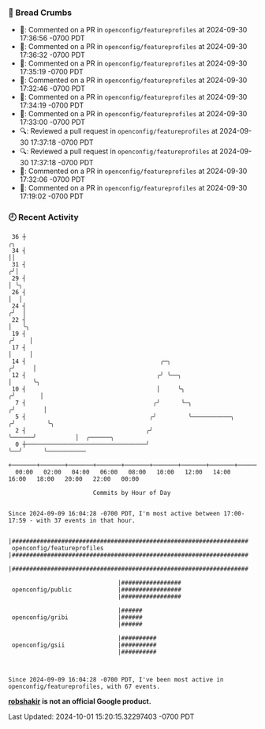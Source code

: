### 🍞 Bread Crumbs

 * 💬: Commented on a PR in  `openconfig/featureprofiles` at 2024-09-30 17:36:56 -0700 PDT
 * 💬: Commented on a PR in  `openconfig/featureprofiles` at 2024-09-30 17:36:32 -0700 PDT
 * 💬: Commented on a PR in  `openconfig/featureprofiles` at 2024-09-30 17:35:19 -0700 PDT
 * 💬: Commented on a PR in  `openconfig/featureprofiles` at 2024-09-30 17:32:46 -0700 PDT
 * 💬: Commented on a PR in  `openconfig/featureprofiles` at 2024-09-30 17:34:19 -0700 PDT
 * 💬: Commented on a PR in  `openconfig/featureprofiles` at 2024-09-30 17:33:00 -0700 PDT
 * 🔍: Reviewed a pull request in  `openconfig/featureprofiles` at 2024-09-30 17:37:18 -0700 PDT
 * 🔍: Reviewed a pull request in  `openconfig/featureprofiles` at 2024-09-30 17:37:18 -0700 PDT
 * 💬: Commented on a PR in  `openconfig/featureprofiles` at 2024-09-30 17:32:06 -0700 PDT
 * 💬: Commented on a PR in  `openconfig/featureprofiles` at 2024-09-30 17:19:02 -0700 PDT

### 🕘 Recent Activity
```
 36 ┼                                                                        ╭╮
 34 ┤                                                                        ││
 31 ┤                                                                       ╭╯│
 29 ┤                                                                       │ ╰╮
 26 ┤                                                                       │  │
 24 ┤                                                                      ╭╯  │
 22 ┤                                                                      │   ╰╮
 19 ┤                                                                     ╭╯    │
 17 ┤                                                                     │     │
 14 ┤                                      ╭─╮                           ╭╯     │
 12 ┤                                     ╭╯ ╰──╮                        │      ╰╮
 10 ┤                                     │     ╰╮                      ╭╯       │
  7 ┤                                    ╭╯      ╰─╮                   ╭╯        │
  5 ┤                                   ╭╯         ╰───────────╮      ╭╯         ╰╮
  2 ┤                                  ╭╯                      ╰──────╯           │  ╭──────╮
  0 ┼──────────────────────────────────╯                                          ╰──╯      ╰───────────
    +───────+───────+───────+───────+───────+───────+───────+───────+───────+───────+───────+───────+────
  00:00   02:00   04:00   06:00   08:00   10:00   12:00   14:00   16:00   18:00   20:00   22:00   00:00   

						Commits by Hour of Day


Since 2024-09-09 16:04:28 -0700 PDT, I'm most active between 17:00-17:59 - with 37 events in that hour.

```



```
                               |###################################################################
 openconfig/featureprofiles    |###################################################################
                               |###################################################################

                               |#################
 openconfig/public             |#################
                               |#################

                               |######
 openconfig/gribi              |######
                               |######

                               |##########
 openconfig/gsii               |##########
                               |##########



Since 2024-09-09 16:04:28 -0700 PDT, I've been most active in openconfig/featureprofiles, with 67 events.

```
**[robshakir](mailto:robjs@google.com) is not an official Google product.**  


Last Updated: 2024-10-01 15:20:15.32297403 -0700 PDT
